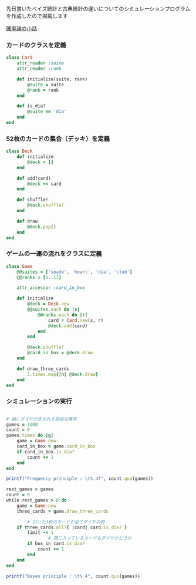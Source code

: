 先日書いたベイズ統計と古典統計の違いについてのシミュレーションプログラムを作成したので掲載します

[確率論の小話](https://takeuchi.host/articles/2014-12-11_確率論の小話)

### カードのクラスを定義
```ruby
class Card
	attr_reader :suite
	attr_reader :rank

	def initialize(suite, rank)
		@suite = suite
		@rank = rank
	end

	def is_dia?
		@suite == 'dia'
	end
end
```

### 52枚のカードの集合（デッキ）を定義

```ruby
class Deck
	def initialize
		@deck = []
	end

	def add(card)
		@deck << card
	end

	def shuffle!
		@deck.shuffle!
	end

	def draw
		@deck.pop()
	end
end
```

### ゲームの一連の流れをクラスに定義
```ruby
class Game
	@@suites = ['spade', 'heart', 'dia', 'club']
	@@ranks = [1..13]

	attr_accessor :card_in_box

	def initialize
		@deck = Deck.new
		@@suites.each do |s|
			@@ranks.each do |r|
				card = Card.new(s, r)
				@deck.add(card)
			end
		end

		@deck.shuffle!
		@card_in_box = @deck.draw
	end

	def draw_three_cards
		3.times.map{|n| @deck.draw}
	end
end
```

### シミュレーションの実行
```ruby

# 箱にダイヤが含まれる単純な確率
games = 1000
count = 0
games.times do |g|
	game = Game.new
	card_in_box = game.card_in_box
	if card_in_box.is_dia?
		count += 1
	end
end

printf("Frequency principle : \t%.4f", count.quo(games))

rest_games = games
count = 0
while rest_games > 0 do
	game = Game.new
	three_cards = game.draw_three_cards

        # 引いた3枚のカードが全てダイヤの時
	if three_cards.all?{ |card| card.is_dia? }
		limit -= 1
                # 箱に入っているカードもダイヤかどうか
		if box_in_card.is_dia?
			count += 1
		end
	end
end

printf("Bayes principle : \t%.4", count.quo(games))
```
